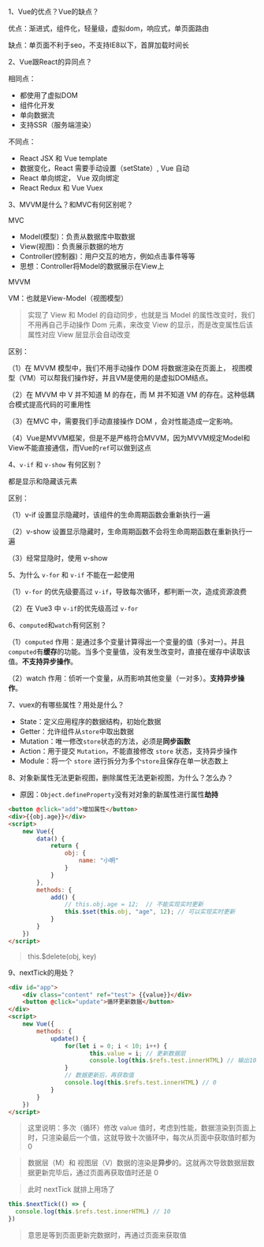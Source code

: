 1、Vue的优点？Vue的缺点？

优点：渐进式，组件化，轻量级，虚拟dom，响应式，单页面路由

缺点：单页面不利于seo，不支持IE8以下，首屏加载时间长



2、Vue跟React的异同点？

相同点：

* 都使用了虚拟DOM
* 组件化开发
* 单向数据流
* 支持SSR（服务端渲染）

不同点：

* React JSX 和 Vue template
* 数据变化，React 需要手动设置（setState）, Vue 自动
* React 单向绑定， Vue 双向绑定
* React Redux 和 Vue Vuex



3、MVVM是什么？和MVC有何区别呢？

MVC

- Model(模型)：负责从数据库中取数据
- View(视图)：负责展示数据的地方
- Controller(控制器)：用户交互的地方，例如点击事件等等
- 思想：Controller将Model的数据展示在View上

MVVM

VM：也就是View-Model（视图模型）

> 实现了 View 和 Model 的自动同步，也就是当 Model 的属性改变时，我们不用再自己手动操作 Dom 元素，来改变 View 的显示，而是改变属性后该属性对应 View 层显示会自动改变

区别：

（1）在 MVVM 模型中，我们不用手动操作 DOM 将数据渲染在页面上， 视图模型（VM）可以帮我们操作好，并且VM是使用的是虚拟DOM结点。

（2）在 MVVM 中 V 并不知道 M 的存在，而 M 并不知道 VM 的存在。这种低耦合模式提高代码的可重用性 

（3）在MVC 中，需要我们手动直接操作 DOM ，会对性能造成一定影响。 

（4）Vue是MVVM框架，但是不是严格符合MVVM，因为MVVM规定Model和View不能直接通信，而Vue的`ref`可以做到这点



4、`v-if` 和 `v-show` 有何区别？

都是显示和隐藏该元素

区别：

（1）v-if 设置显示隐藏时，该组件的生命周期函数会重新执行一遍

（2）v-show 设置显示隐藏时，生命周期函数不会将生命周期函数在重新执行一遍

（3）经常显隐时，使用 v-show



5、为什么 `v-for` 和 `v-if` 不能在一起使用

（1）`v-for` 的优先级要高过 `v-if`，导致每次循环，都判断一次，造成资源浪费

（2）在 Vue3 中 `v-if`的优先级高过 `v-for`



6、`computed`和`watch`有何区别？

（1）`computed` 作用：是通过多个变量计算得出一个变量的值（多对一）。并且 `computed`有**缓存**的功能。当多个变量值，没有发生改变时，直接在缓存中读取该值。**不支持异步操作**。

（2）watch 作用：侦听一个变量，从而影响其他变量（一对多）。**支持异步操作**。



 7、vuex的有哪些属性？用处是什么？

* State：定义应用程序的数据结构，初始化数据
* Getter：允许组件从`store`中取出数据
* Mutation：唯一修改`store`状态的方法，必须是**同步函数**
* Action：用于提交 `Mutation`，不能直接修改 `store` 状态，支持异步操作
* Module：将一个 `store` 进行拆分为多个`store`且保存在单一状态数上



8、对象新属性无法更新视图，删除属性无法更新视图，为什么？怎么办？

- 原因：`Object.defineProperty`没有对对象的新属性进行属性**劫持**

```html
<button @click="add">增加属性</button>
<div>{{obj.age}}</div>
<script>
    new Vue({
        data() {
            return {
                obj: {
                    name: "小明"
                }
            }
        },
        methods: {
            add() {
                // this.obj.age = 12;  // 不能实现实时更新
                this.$set(this.obj, "age", 12); // 可以实现实时更新
            }
        }
    })
</script>
```

> this.$delete(obj, key)



9、nextTick的用处？

```html
<div id="app">
    <div class="content" ref="test"> {{value}}</div>
    <button @click="update">循环更新数据</button>
</div>
<script>
    new Vue({
        methods: {
            update() {
                for(let i = 0; i < 10; i++) {
                       this.value = i; // 更新数据层
                       console.log(this.$refs.test.innerHTML) // 输出10个0
                }
                // 数据更新后，再获取值
                console.log(this.$refs.test.innerHTML) // 0
            }
        }
    })
</script>
```

> 这里说明：多次（循环）修改 value 值时，考虑到性能，数据渲染到页面上时，只渲染最后一个值，这就导致十次循环中，每次从页面中获取值时都为 0

> 数据层（M）和 视图层（V）数据的渲染是**异步**的。这就再次导致数据层数据更新完毕后，通过页面再获取值时还是 0

> 此时 nextTick 就排上用场了

```javascript
this.$nextTick(() => {
  console.log(this.$refs.test.innerHTML) // 10
})
```

> 意思是等到页面更新完数据时，再通过页面来获取值